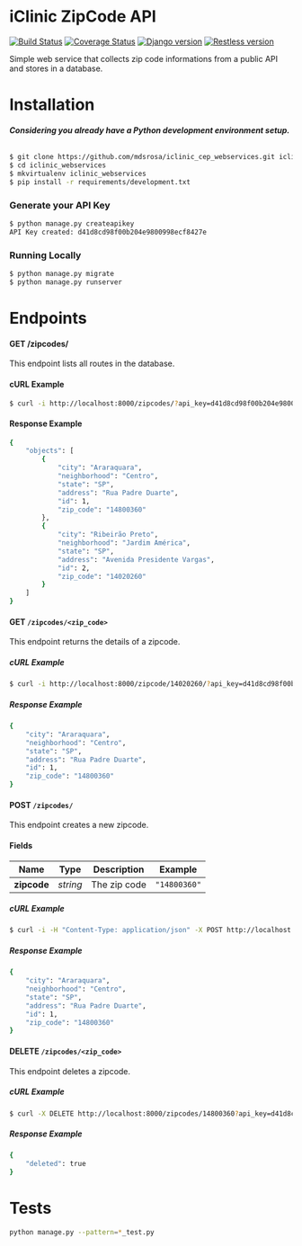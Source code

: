 # iClinic ZipCode API

[![Build Status](https://travis-ci.org/mdsrosa/iclinic_cep_webservice.svg)](https://travis-ci.org/mdsrosa/iclinic_cep_webservice) [![Coverage Status](https://coveralls.io/repos/mdsrosa/iclinic_cep_webservice/badge.svg?branch=master&service=github)](https://coveralls.io/github/mdsrosa/iclinic_cep_webservice?branch=master) [![Django version](https://img.shields.io/badge/Django-1.9.1-blue.svg)](https://docs.djangoproject.com/en/1.9/) [![Restless version](https://img.shields.io/badge/Restless-2.0.1-green.svg)](http://restless.readthedocs.org/en/latest/index.html)

Simple web service that collects zip code informations from a public API and stores in a database.

# Installation
###### **Considering you already have a Python development environment setup.**

```bash
$ git clone https://github.com/mdsrosa/iclinic_cep_webservices.git iclinic_webservices
$ cd iclinic_webservices
$ mkvirtualenv iclinic_webservices
$ pip install -r requirements/development.txt
```

### Generate your API Key

```bash
$ python manage.py createapikey
API Key created: d41d8cd98f00b204e9800998ecf8427e
```

### Running Locally
```bash
$ python manage.py migrate
$ python manage.py runserver
```

# Endpoints

#### GET /zipcodes/

This endpoint lists all routes in the database.

#### cURL Example

```bash
$ curl -i http://localhost:8000/zipcodes/?api_key=d41d8cd98f00b204e9800998ecf8427e
```

#### Response Example
```bash
{
    "objects": [
        {
            "city": "Araraquara",
            "neighborhood": "Centro",
            "state": "SP",
            "address": "Rua Padre Duarte",
            "id": 1,
            "zip_code": "14800360"
        },
        {
            "city": "Ribeirão Preto",
            "neighborhood": "Jardim América",
            "state": "SP",
            "address": "Avenida Presidente Vargas",
            "id": 2,
            "zip_code": "14020260"
        }
    ]
}
```

#### GET `/zipcodes/<zip_code>`
This endpoint returns the details of a zipcode.

##### cURL Example
```bash
$ curl -i http://localhost:8000/zipcode/14020260/?api_key=d41d8cd98f00b204e9800998ecf8427e
```

##### Response Example
```bash
{
    "city": "Araraquara",
    "neighborhood": "Centro",
    "state": "SP",
    "address": "Rua Padre Duarte",
    "id": 1,
    "zip_code": "14800360"
}
```

#### POST `/zipcodes/`
This endpoint creates a new zipcode.

#### Fields

Name            | Type | Description | Example
----------------|------|------------ |--------
**zipcode**| _string_ | The zip code| `"14800360"`

##### cURL Example
```bash
$ curl -i -H "Content-Type: application/json" -X POST http://localhost:8000/zipcodes/?api_key=d41d8cd98f00b204e9800998ecf8427e -d '{"zip_code":"14800360"}'
```

##### Response Example
```bash
{
    "city": "Araraquara",
    "neighborhood": "Centro",
    "state": "SP",
    "address": "Rua Padre Duarte",
    "id": 1,
    "zip_code": "14800360"
}
```

#### DELETE `/zipcodes/<zip_code>`
This endpoint deletes a zipcode.

##### cURL Example
```bash
$ curl -X DELETE http://localhost:8000/zipcodes/14800360?api_key=d41d8cd98f00b204e9800998ecf8427e
```

##### Response Example
```bash
{
    "deleted": true
}
```

# Tests
```bash
python manage.py --pattern=*_test.py
```
